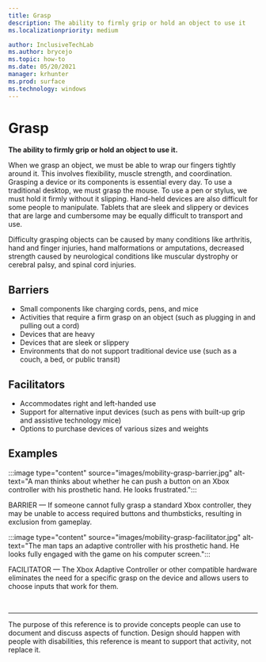 ```yaml
---
title: Grasp
description: The ability to firmly grip or hold an object to use it
ms.localizationpriority: medium

author: InclusiveTechLab
ms.author: brycejo 
ms.topic: how-to
ms.date: 05/20/2021
manager: krhunter
ms.prod: surface
ms.technology: windows
---
```


# Grasp

**The ability to firmly grip or hold an object to use it.**

When we grasp an object, we must be able to wrap our fingers tightly around it. This involves flexibility, muscle strength, and coordination. Grasping a device or its components is essential every day. To use a traditional desktop, we must grasp the mouse. To use a pen or stylus, we must hold it firmly without it slipping. Hand-held devices are also difficult for some people to manipulate. Tablets that are sleek and slippery or devices that are large and cumbersome may be equally difficult to transport and use.

Difficulty grasping objects can be caused by many conditions like arthritis, hand and finger injuries, hand malformations or amputations, decreased strength caused by neurological conditions like muscular dystrophy or cerebral palsy, and spinal cord injuries.

## Barriers

* Small components like charging cords, pens, and mice​
* Activities that require a firm grasp on an object (such as plugging in and pulling out a cord)​
* Devices that are heavy​
* Devices that are sleek or slippery​
* Environments that do not support traditional device use (such as a couch, a bed, or public transit)​

## Facilitators

* Accommodates right and left-handed use​
* Support for alternative input devices (such as pens with built-up grip and assistive technology mice)​
* Options to purchase devices of various sizes and weights​

## Examples

:::image type="content" source="images/mobility-grasp-barrier.jpg" alt-text="A man thinks about whether he can push a button on an Xbox controller with his prosthetic hand. He looks frustrated.":::

BARRIER — If someone cannot fully grasp a standard Xbox controller, they may be unable to access required buttons and thumbsticks, resulting in exclusion from gameplay.

:::image type="content" source="images/mobility-grasp-facilitator.jpg" alt-text="The man taps an adaptive controller with his prosthetic hand. He looks fully engaged with the game on his computer screen.":::

FACILITATOR — The Xbox Adaptive Controller or other compatible hardware eliminates the need for a specific grasp on the device and allows users to choose inputs that work for them.​


&nbsp;

[comment]: # (Footer statement)
___
The purpose of this reference is to provide concepts people can use to document and discuss aspects of function. Design should happen with people with disabilities, this reference is meant to support that activity, not replace it. 